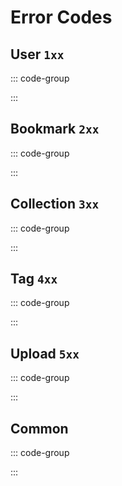 # Error Codes

## User `1xx`

::: code-group

<!--@include: ./codes/USER_NOT_FOUND.md-->
<!--@include: ./codes/USER_ALREADY_EXISTS.md-->
<!--@include: ./codes/USER_PASSWORD_NOT_MATCH.md-->
<!--@include: ./codes/USER_PASSWORD_NOT_SAME_TWICE.md-->
<!--@include: ./codes/USER_CREATE_FAILED.md-->
<!--@include: ./codes/USER_UPDATE_FAILED.md-->
<!--@include: ./codes/USER_LOGIN_FAILED.md-->

:::

## Bookmark `2xx`

::: code-group

<!--@include: ./codes/BOOKMARK_NOT_FOUND.md-->
<!--@include: ./codes/BOOKMARK_ALREADY_EXISTS.md-->
<!--@include: ./codes/BOOKMARK_CREATE_FAILED.md-->
<!--@include: ./codes/BOOKMARK_UPDATE_FAILED.md-->
<!--@include: ./codes/BOOKMARK_DELETE_FAILED.md-->

:::

## Collection `3xx`

::: code-group

<!--@include: ./codes/COLLECTION_NOT_FOUND.md-->
<!--@include: ./codes/COLLECTION_ALREADY_EXISTS.md-->
<!--@include: ./codes/COLLECTION_CREATE_FAILED.md-->
<!--@include: ./codes/COLLECTION_UPDATE_FAILED.md-->
<!--@include: ./codes/COLLECTION_DELETE_FAILED.md-->
<!--@include: ./codes/COLLECTION_HAS_BOOKMARKS.md-->

:::


## Tag `4xx`

::: code-group

<!--@include: ./codes/TAG_NOT_FOUND.md-->
<!--@include: ./codes/TAG_ALREADY_EXISTS.md-->
<!--@include: ./codes/TAG_CREATE_FAILED.md-->
<!--@include: ./codes/TAG_UPDATE_FAILED.md-->
<!--@include: ./codes/TAG_DELETE_FAILED.md-->
<!--@include: ./codes/TAG_HAS_BOOKMARKS.md-->

:::

## Upload `5xx`

::: code-group

<!--@include: ./codes/UPLOAD_NO_FILE.md-->
<!--@include: ./codes/UPLOAD_FILE_TYPE_NOT_ALLOW.md-->

:::

## Common

::: code-group

<!--@include: ./codes/SUCCESS.md-->
<!--@include: ./codes/FAILED.md-->

:::
